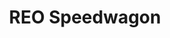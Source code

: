 ---
title: "REO Speedwagon"
summary: "Rock band from Champaign, Illinois, USA. They named the band , from the REO Speed Wagon, a 1915 truck that was designed by **R**ansom **E**li **O**lds. Doughty had seen the name written across the blackboard when he walked into his History of Transportation class on the very first day they had decided to look for a name. Rather than pronouncing **REO** as a single word as the motor company did, they chose to spell out the name with the individual letters each pronounced ****. Formed in 1967, the band cultivated a following during the 1970s and achieved significant commercial success throughout the 1980s. contained four US Top 40 hits and is the group's best-selling album, with over ten million copies sold."
image: "reo-speedwagon.jpg"
apple_music_artist_url: "https://music.apple.com/gb/artist/reo-speedwagon/575609"
wikipedia_url: "https://en.wikipedia.org/wiki/REO_Speedwagon"
---